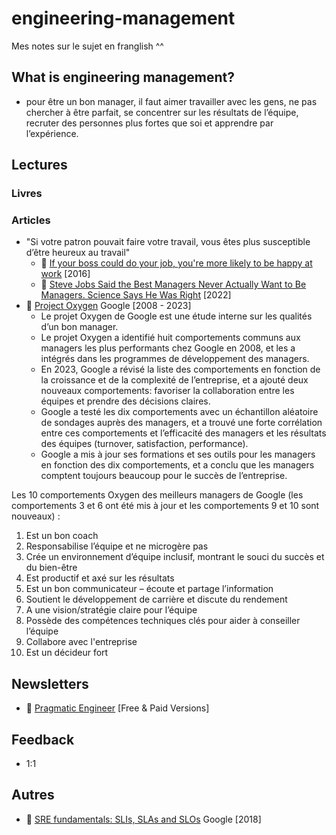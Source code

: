 # engineering-management
Mes notes sur le sujet en franglish ^^

## What is engineering management?

- pour être un bon manager, il faut aimer travailler avec les gens, ne pas chercher à être parfait, se concentrer sur les résultats de l’équipe, recruter des personnes plus fortes que soi et apprendre par l’expérience.


## Lectures

### Livres

### Articles

- "Si votre patron pouvait faire votre travail, vous êtes plus susceptible d’être heureux au travail"
  - 📙 [If your boss could do your job, you're more likely to be happy at work](https://hbr.org/2016/12/if-your-boss-could-do-your-job-youre-more-likely-to-be-happy-at-work) [2016]
  - 📙 [Steve Jobs Said the Best Managers Never Actually Want to Be Managers. Science Says He Was Right](https://www.inc.com/jeff-haden/37-years-ago-steve-jobs-said-best-managers-never-want-to-be-a-manager-science-says-he-was-right.html) [2022]
 - 📙 [Project Oxygen](https://rework.withgoogle.com/blog/the-evolution-of-project-oxygen/) Google [2008 - 2023]
    - Le projet Oxygen de Google est une étude interne sur les qualités d’un bon manager.
    - Le projet Oxygen a identifié huit comportements communs aux managers les plus performants chez Google en 2008, et les a intégrés dans les programmes de développement des managers.
    - En 2023, Google a révisé la liste des comportements en fonction de la croissance et de la complexité de l’entreprise, et a ajouté deux nouveaux comportements: favoriser la collaboration entre les équipes et prendre des décisions claires.
    - Google a testé les dix comportements avec un échantillon aléatoire de sondages auprès des managers, et a trouvé une forte corrélation entre ces comportements et l’efficacité des managers et les résultats des équipes (turnover, satisfaction, performance).
    - Google a mis à jour ses formations et ses outils pour les managers en fonction des dix comportements, et a conclu que les managers comptent toujours beaucoup pour le succès de l’entreprise.
      
Les 10 comportements Oxygen des meilleurs managers de Google (les comportements 3 et 6 ont été mis à jour et les comportements 9 et 10 sont nouveaux) :
1. Est un bon coach
2. Responsabilise l’équipe et ne microgère pas
3. Crée un environnement d’équipe inclusif, montrant le souci du succès et du bien-être
4. Est productif et axé sur les résultats
5. Est un bon communicateur – écoute et partage l’information
6. Soutient le développement de carrière et discute du rendement
7. A une vision/stratégie claire pour l’équipe
8. Possède des compétences techniques clés pour aider à conseiller l’équipe
9. Collabore avec l'entreprise
10. Est un décideur fort

## Newsletters
- 📙 [Pragmatic Engineer](https://newsletter.pragmaticengineer.com) [Free & Paid Versions]

## Feedback

- 1:1 


## Autres
- 📙 [SRE fundamentals: SLIs, SLAs and SLOs](https://cloud.google.com/blog/products/devops-sre/sre-fundamentals-slis-slas-and-slos) Google [2018]
